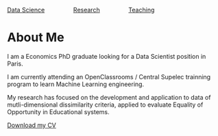 <HTML>

<a href="DataScience.html">Data Science</a>&nbsp;&nbsp;&nbsp;&nbsp;&nbsp;&nbsp;&nbsp;&nbsp;&nbsp;&nbsp;&nbsp;&nbsp;&nbsp;&nbsp;&nbsp;&nbsp;
<a href="Research.html">Research</a>&nbsp;&nbsp;&nbsp;&nbsp;&nbsp;&nbsp;&nbsp;&nbsp;&nbsp;&nbsp;&nbsp;&nbsp;&nbsp;&nbsp;&nbsp;&nbsp;
<a href="Teaching.html">Teaching</a>



<body>
<h1> About Me </h1>

<p>I am a Economics PhD graduate looking for a Data Scientist position in Paris.</p>

<p>I am currently attending an OpenClassrooms / Central Supelec trainning program to learn Machine Learning engineering.</p>

<p>My research has focused on the development and application to data of mutli-dimensional dissimilarity criteria, applied to evaluate Equality of Opportunity in      Educational systems.</p>

<a href="CV.pdf" download>Download my CV</a>
  
  </body>

</HTML>
